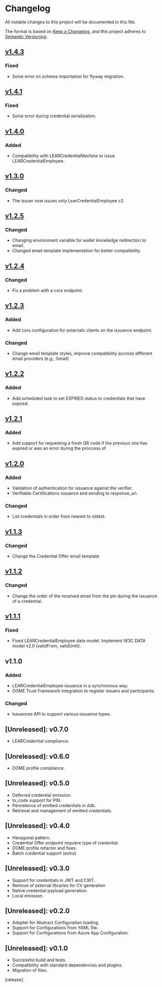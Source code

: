 # Changelog
All notable changes to this project will be documented in this file.

The format is based on [Keep a Changelog](https://keepachangelog.com/en/1.0.0/),
and this project adheres to [Semantic Versioning](https://semver.org/spec/v2.0.0.html).

## [v1.4.3](https://github.com/in2workspace/in2-issuer-api/releases/tag/v1.4.3)
### Fixed
- Solve error on schema importation for flyway migration.

## [v1.4.1](https://github.com/in2workspace/in2-issuer-api/releases/tag/v1.4.1)
### Fixed
- Solve error during credential serialization.

## [v1.4.0](https://github.com/in2workspace/in2-issuer-api/releases/tag/v1.4.0)
### Added
- Compatibility with LEARCredentialMachine to issue LEARCredentialEmployee.

## [v1.3.0](https://github.com/in2workspace/in2-issuer-api/releases/tag/v1.3.0)
### Changed
- The issuer now issues only LearCredentialEmployee v2.

## [v1.2.5](https://github.com/in2workspace/in2-issuer-api/releases/tag/v1.2.5)
### Changed
- Changing environment variable for wallet knowledge redirection to email.
- Changed email template implementation for better compatibility.

## [v1.2.4](https://github.com/in2workspace/in2-issuer-api/releases/tag/v1.2.3)
### Changed
- Fix a problem with a cors endpoint.

## [v1.2.3](https://github.com/in2workspace/in2-issuer-api/releases/tag/v1.2.3)
### Added
- Add cors configuration for externals clients on the issuance endpoint.

### Changed
- Change email template styles, improve compatibility accross different email providers (e.g., Gmail)


## [v1.2.2](https://github.com/in2workspace/in2-issuer-api/releases/tag/v1.2.2)
### Added
- Add scheduled task to set EXPIRED status to credentials that have expired.

## [v1.2.1](https://github.com/in2workspace/in2-issuer-api/releases/tag/v1.2.1)
### Added
- Add support for requesting a fresh QR code if the previous one has expired or was an error during the proccess of

## [v1.2.0](https://github.com/in2workspace/in2-issuer-api/releases/tag/v1.2.0)
### Added
- Validation of authentication for issuance against the verifier.
- Verifiable Certifications issuance and sending to response_uri.
### Changed
- List credentials in order from newest to oldest.

## [v1.1.3](https://github.com/in2workspace/in2-issuer-api/releases/tag/v1.1.3)
### Changed
- Change the Credential Offer email template

## [v1.1.2](https://github.com/in2workspace/in2-issuer-api/releases/tag/v1.1.2)
### Changed
- Change the order of the received email from the pin during the issuance of a credential.

## [v1.1.1](https://github.com/in2workspace/in2-issuer-api/releases/tag/v1.1.1)
### Fixed
- Fixed LEARCredentialEmployee data model. Implement W3C DATA model v2.0 (validFrom, validUntil). 

## v1.1.0
### Added
- LEARCredentialEmployee issuance in a synchronous way.
- DOME Trust Framework integration to register issuers and participants.
### Changed
- Issuances API to support various issuance types.

## [Unreleased]: v0.7.0
- LEARCredential compliance.

## [Unreleased]: v0.6.0
- DOME profile compliance.

## [Unreleased]: v0.5.0
- Deferred credential emission.
- tx_code support for PIN.
- Persistence of emitted credentials in ddb.
- Retrieval and management of emitted credentials.

## [Unreleased]: v0.4.0
- Hexagonal pattern.
- Credential Offer endpoint requiere type of credential.
- DOME profile refactor and fixes.
- Batch credential support (extra)

## [Unreleased]: v0.3.0
- Support for credentials in JWT and CWT.
- Remove of external libraries for CV generation
- Native credential payload generation.
- Local emission.

## [Unreleased]: v0.2.0
- Adapter for Abstract Configuration loading.
- Support for Configurations from YAML file.
- Support for Configurations from Azure App Configuration.

## [Unreleased]: v0.1.0
- Successful build and tests.
- Compatibility with standard dependencies and plugins.
- Migration of files.

[release]:
